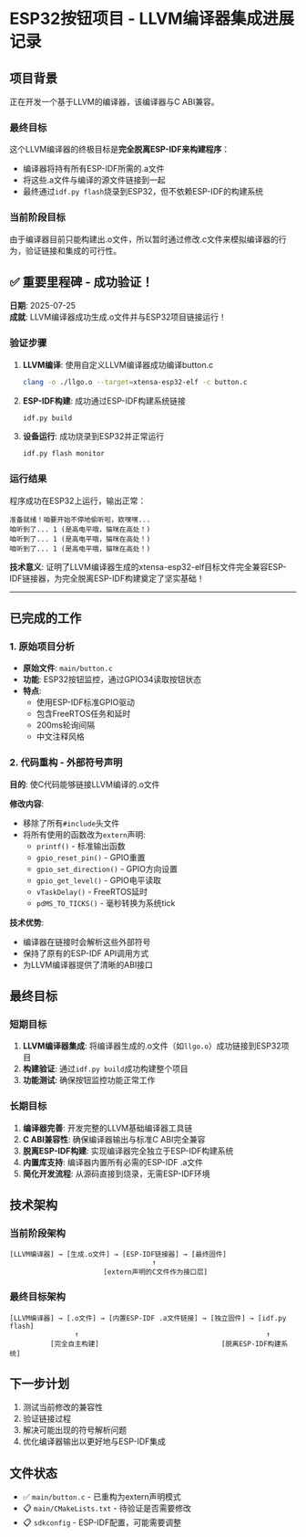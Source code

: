 # ESP32按钮项目 - LLVM编译器集成进展记录

## 项目背景
正在开发一个基于LLVM的编译器，该编译器与C ABI兼容。

### 最终目标
这个LLVM编译器的终极目标是**完全脱离ESP-IDF来构建程序**：
- 编译器将持有所有ESP-IDF所需的.a文件
- 将这些.a文件与编译的源文件链接到一起
- 最终通过`idf.py flash`烧录到ESP32，但不依赖ESP-IDF的构建系统

### 当前阶段目标
由于编译器目前只能构建出.o文件，所以暂时通过修改.c文件来模拟编译器的行为，验证链接和集成的可行性。

## ✅ 重要里程碑 - 成功验证！

**日期**: 2025-07-25  
**成就**: LLVM编译器成功生成.o文件并与ESP32项目链接运行！

### 验证步骤
1. **LLVM编译**: 使用自定义LLVM编译器成功编译button.c
   ```bash
   clang -o ./llgo.o --target=xtensa-esp32-elf -c button.c
   ```

2. **ESP-IDF构建**: 成功通过ESP-IDF构建系统链接
   ```bash
   idf.py build
   ```

3. **设备运行**: 成功烧录到ESP32并正常运行
   ```bash
   idf.py flash monitor
   ```

### 运行结果
程序成功在ESP32上运行，输出正常：
```
准备就绪！咱要开始不停地偷听啦，欸嘿嘿...
咱听到了... 1 (是高电平哦，猫咪在高处！)
咱听到了... 1 (是高电平哦，猫咪在高处！)
咱听到了... 1 (是高电平哦，猫咪在高处！)
```

**技术意义**: 证明了LLVM编译器生成的xtensa-esp32-elf目标文件完全兼容ESP-IDF链接器，为完全脱离ESP-IDF构建奠定了坚实基础！

---

## 已完成的工作

### 1. 原始项目分析
- **原始文件**: `main/button.c`
- **功能**: ESP32按钮监控，通过GPIO34读取按钮状态
- **特点**: 
  - 使用ESP-IDF标准GPIO驱动
  - 包含FreeRTOS任务和延时
  - 200ms轮询间隔
  - 中文注释风格

### 2. 代码重构 - 外部符号声明
**目的**: 使C代码能够链接LLVM编译的.o文件

**修改内容**:
- 移除了所有`#include`头文件
- 将所有使用的函数改为`extern`声明:
  - `printf()` - 标准输出函数
  - `gpio_reset_pin()` - GPIO重置
  - `gpio_set_direction()` - GPIO方向设置  
  - `gpio_get_level()` - GPIO电平读取
  - `vTaskDelay()` - FreeRTOS延时
  - `pdMS_TO_TICKS()` - 毫秒转换为系统tick

**技术优势**:
- 编译器在链接时会解析这些外部符号
- 保持了原有的ESP-IDF API调用方式
- 为LLVM编译器提供了清晰的ABI接口

## 最终目标

### 短期目标
1. **LLVM编译器集成**: 将编译器生成的.o文件（如`llgo.o`）成功链接到ESP32项目
2. **构建验证**: 通过`idf.py build`成功构建整个项目
3. **功能测试**: 确保按钮监控功能正常工作

### 长期目标
1. **编译器完善**: 开发完整的LLVM基础编译器工具链
2. **C ABI兼容性**: 确保编译器输出与标准C ABI完全兼容
3. **脱离ESP-IDF构建**: 实现编译器完全独立于ESP-IDF构建系统
4. **内置库支持**: 编译器内置所有必需的ESP-IDF .a文件
5. **简化开发流程**: 从源码直接到烧录，无需ESP-IDF环境

## 技术架构

### 当前阶段架构
```
[LLVM编译器] → [生成.o文件] → [ESP-IDF链接器] → [最终固件]
                                   ↑
                       [extern声明的C文件作为接口层]
```

### 最终目标架构
```
[LLVM编译器] → [.o文件] → [内置ESP-IDF .a文件链接] → [独立固件] → [idf.py flash]
                ↑                                              ↑
          [完全自主构建]                              [脱离ESP-IDF构建系统]
```

## 下一步计划
1. 测试当前修改的兼容性
2. 验证链接过程
3. 解决可能出现的符号解析问题
4. 优化编译器输出以更好地与ESP-IDF集成

## 文件状态
- ✅ `main/button.c` - 已重构为extern声明模式
- 📋 `main/CMakeLists.txt` - 待验证是否需要修改
- 📋 `sdkconfig` - ESP-IDF配置，可能需要调整